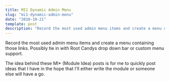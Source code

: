 ```yaml
---
title: MI1 Dynamic Admin Menu
slug: "mi1-dynamic-admin-menu"
date: "2010-10-21"
template: post
description: "Record the most used admin menu items and create a menu containing those links. Possibly tie in with Root Candys drop down bar or custom menu support."
---
```

Record the most used admin menu items and create a menu containing those links. Possibly tie in with Root Candys drop down bar or custom menu support.

The idea behind these MI\* (Module Idea) posts is for me to quickly post ideas that I have in the hope that I'll either write the module or someone else will have a go.
